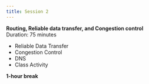 ```yaml
---
title: Session 2
---
```

**Routing, Reliable data transfer, and Congestion control** <br>
Duration: 75 minutes
  - Reliable Data Transfer
  - Congestion Control
  - DNS
  - Class Activity

**1-hour break**